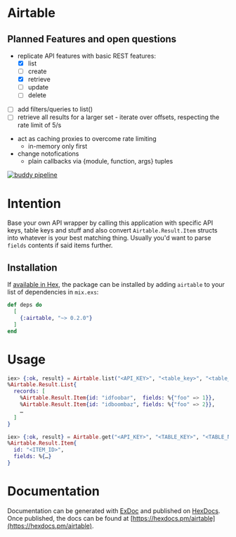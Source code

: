 # Airtable

## Planned Features and open questions

- replicate API features with basic REST features:
  * [x] list
  * [ ] create
  * [x] retrieve
  * [ ] update
  * [ ] delete
- [ ] add filters/queries to list()
- [ ] retrieve all results for a larger set - iterate over offsets, respecting the rate limit of 5/s
- act as caching proxies to overcome rate limiting
  * in-memory only first
- change notofications
  * plain callbacks via {module, function, args} tuples

[![buddy pipeline](https://app.buddy.works/zwoelf/elixir-airtable-client/pipelines/pipeline/199738/badge.svg?token=fb70ba265872a7640649f628ae57a3dae87c2cb21b49f078558379a232e50968 "buddy pipeline")](https://app.buddy.works/zwoelf/elixir-airtable-client/pipelines/pipeline/199738)

# Intention

Base your own API wrapper by calling this application with specific API keys,
table keys and stuff and also convert `Airtable.Result.Item` structs into
whatever is your best matching thing. Usually you'd want to parse `fields`
contents if said items further.

## Installation

If [available in Hex](https://hex.pm/docs/publish), the package can be installed
by adding `airtable` to your list of dependencies in `mix.exs`:

```elixir
def deps do
  [
    {:airtable, "~> 0.2.0"}
  ]
end
```
# Usage

```elixir
iex> {:ok, result} = Airtable.list("<API_KEY>", "<table_key>", "<table_name>")
%Airtable.Result.List{
  records: [
    %Airtable.Result.Item{id: "idfoobar",  fields: %{"foo" => 1}},
    %Airtable.Result.Item{id: "idboombaz", fields: %{"foo" => 2}},
    …
  ]
}

iex> {:ok, result} = Airtable.get("<API_KEY>", "<TABLE_KEY>", "<TABLE_NAME>", "<ITEM_ID>")
%Airtable.Result.Item{
  id: "<ITEM_ID>",
  fields: %{…}
}
```

# Documentation

Documentation can be generated with [ExDoc](https://github.com/elixir-lang/ex_doc)
and published on [HexDocs](https://hexdocs.pm). Once published, the docs can
be found at [https://hexdocs.pm/airtable](https://hexdocs.pm/airtable).

